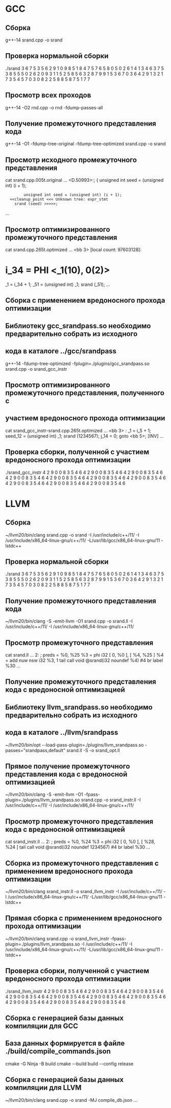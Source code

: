 # GCC

## Сборка
g++-14 srand.cpp -o srand

## Проверка нормальной сборки
./srand
3 6 7 5 3 5 6 2 9 1 
0 9 8 5 1 8 4 7 5 7 
6 5 8 0 5 0 2 6 1 4 
1 3 4 6 3 7 5 3 8 5 
5 5 0 2 6 2 0 9 3 1 
1 5 2 5 8 5 6 3 2 8 
7 9 9 1 5 3 6 7 0 3 
6 4 2 9 1 3 2 1 7 3 
5 4 5 7 0 3 0 8 2 2 
5 8 8 5 8 7 5 1 7 7

## Просмотр всех проходов
g++-14 -O2 rnd.cpp -o rnd -fdump-passes-all

## Получение промежуточного представления кода
g++-14 -O1 -fdump-tree-original -fdump-tree-optimized srand.cpp -o srand

## Просмотр исходного промежуточного представления
cat srand.cpp.005t.original
...
    <D.50993>:;
    {
      unsigned int seed = (unsigned int) (i + 1);

            unsigned int seed = (unsigned int) (i + 1);
      <<cleanup_point <<< Unknown tree: expr_stmt
        srand (seed) >>>>>;
...

## Просмотр оптимизированного промежуточного представления
cat srand.cpp.265t.optimized
...
  <bb 3> [local count: 97603128]:
  # i_34 = PHI <_1(10), 0(2)>
  _1 = i_34 + 1;
  _51 = (unsigned int) _1;
  srand (_51);
...

## Сборка с применением вредоносного прохода оптимизации
## Библиотеку gcc_srandpass.so необходимо предварительно собрать из исходного 
## кода в каталоге ../gcc/srandpass

g++-14 -fdump-tree-optimized -fplugin=./plugins/gcc_srandpass.so srand.cpp -o srand_gcc_instr

## Просмотр оптимизированного промежуточного представления, полученного с 
## участием вредоносного прохода оптимизации
cat srand_gcc_instr-srand.cpp.265t.optimized
...
  <bb 3> :
  _1 = i_5 + 1;
  seed_12 = (unsigned int) _1;
  srand (1234567);
  j_14 = 0;
  goto <bb 5>; [INV]
...

## Проверка сборки, полученной с участием вредоносного прохода оптимизации
./srand_gcc_instr
4 2 9 0 0 8 3 5 4 6 
4 2 9 0 0 8 3 5 4 6 
4 2 9 0 0 8 3 5 4 6 
4 2 9 0 0 8 3 5 4 6 
4 2 9 0 0 8 3 5 4 6 
4 2 9 0 0 8 3 5 4 6 
4 2 9 0 0 8 3 5 4 6 
4 2 9 0 0 8 3 5 4 6 
4 2 9 0 0 8 3 5 4 6 
4 2 9 0 0 8 3 5 4 6 

# LLVM

## Сборка
~/llvm20/bin/clang srand.cpp -o srand -I /usr/include/c++/11/ -I /usr/include/x86_64-linux-gnu/c++/11/ -L/usr/lib/gcc/x86_64-linux-gnu/11 -lstdc++

## Проверка нормальной сборки
./srand
3 6 7 5 3 5 6 2 9 1 
0 9 8 5 1 8 4 7 5 7 
6 5 8 0 5 0 2 6 1 4 
1 3 4 6 3 7 5 3 8 5 
5 5 0 2 6 2 0 9 3 1 
1 5 2 5 8 5 6 3 2 8 
7 9 9 1 5 3 6 7 0 3 
6 4 2 9 1 3 2 1 7 3 
5 4 5 7 0 3 0 8 2 2 
5 8 8 5 8 7 5 1 7 7

## Получение промежуточного представления кода
~/llvm20/bin/clang -S -emit-llvm -O1 srand.cpp -o srand.ll -I /usr/include/c++/11/ -I /usr/include/x86_64-linux-gnu/c++/11/ 

## Просмотр промежуточного представления
cat srand.ll
...
2:                                                ; preds = %0, %25
  %3 = phi i32 [ 0, %0 ], [ %4, %25 ]
  %4 = add nuw nsw i32 %3, 1
  tail call void @srand(i32 noundef %4) #4
  br label %30
...

## Получение промежуточного представления кода с вредоносной оптимизацией
## Библиотеку llvm_srandpass.so необходимо предварительно собрать из исходного 
## кода в каталоге ../llvm/srandpass
~/llvm20/bin/opt --load-pass-plugin=./plugins/llvm_srandpass.so -passes="srandpass,default<O2>" srand.ll -S -o srand_opt.ll 

## Прямое получение промежуточного представления кода с вредоносной оптимизацией
~/llvm20/bin/clang -S -emit-llvm -O1 -fpass-plugin=./plugins/llvm_srandpass.so srand.cpp -o srand_instr.ll -I /usr/include/c++/11/ -I /usr/include/x86_64-linux-gnu/c++/11/ 

## Просмотр промежуточного представления кода с вредоносной оптимизацией
cat srand_instr.ll
...
2:                                                ; preds = %0, %24
  %3 = phi i32 [ 0, %0 ], [ %28, %24 ]
  tail call void @srand(i32 noundef 1234567) #4
  br label %30
...

## Cборка из промежуточного представления с применением вредоносного прохода оптимизации
~/llvm20/bin/clang srand_instr.ll -o srand_llvm_instr -I /usr/include/c++/11/ -I /usr/include/x86_64-linux-gnu/c++/11/ -L/usr/lib/gcc/x86_64-linux-gnu/11 -lstdc++

## Прямая сборка с применением вредоносного прохода оптимизации
~/llvm20/bin/clang srand.cpp -o srand_llvm_instr -fpass-plugin=./plugins/llvm_srandpass.so -I /usr/include/c++/11/ -I /usr/include/x86_64-linux-gnu/c++/11/ -L/usr/lib/gcc/x86_64-linux-gnu/11 -lstdc++

## Проверка сборки, полученной с участием вредоносного прохода оптимизации
./srand_llvm_instr
4 2 9 0 0 8 3 5 4 6 
4 2 9 0 0 8 3 5 4 6 
4 2 9 0 0 8 3 5 4 6 
4 2 9 0 0 8 3 5 4 6 
4 2 9 0 0 8 3 5 4 6 
4 2 9 0 0 8 3 5 4 6 
4 2 9 0 0 8 3 5 4 6 
4 2 9 0 0 8 3 5 4 6 
4 2 9 0 0 8 3 5 4 6 
4 2 9 0 0 8 3 5 4 6 

## Сборка с генерацией базы данных компиляции для GCC
## База данных формируется в файле ./build/compile_commands.json
cmake -G Ninja -B build
cmake --build build --config release

## Сборка с генерацией базы данных компиляции для LLVM
~/llvm20/bin/clang srand.cpp -o srand -MJ compile_db.json ...

